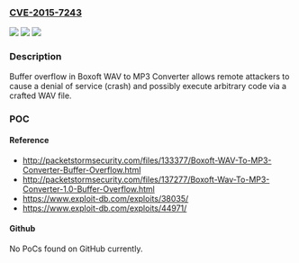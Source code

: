 ### [CVE-2015-7243](https://cve.mitre.org/cgi-bin/cvename.cgi?name=CVE-2015-7243)
![](https://img.shields.io/static/v1?label=Product&message=n%2Fa&color=blue)
![](https://img.shields.io/static/v1?label=Version&message=n%2Fa&color=blue)
![](https://img.shields.io/static/v1?label=Vulnerability&message=n%2Fa&color=brighgreen)

### Description

Buffer overflow in Boxoft WAV to MP3 Converter allows remote attackers to cause a denial of service (crash) and possibly execute arbitrary code via a crafted WAV file.

### POC

#### Reference
- http://packetstormsecurity.com/files/133377/Boxoft-WAV-To-MP3-Converter-Buffer-Overflow.html
- http://packetstormsecurity.com/files/137277/Boxoft-Wav-To-MP3-Converter-1.0-Buffer-Overflow.html
- https://www.exploit-db.com/exploits/38035/
- https://www.exploit-db.com/exploits/44971/

#### Github
No PoCs found on GitHub currently.

